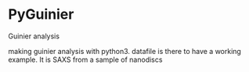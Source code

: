 # PyGuinier
Guinier analysis

making guinier analysis with python3. datafile is there to have a working example. It is SAXS from a sample of nanodiscs
